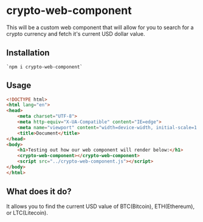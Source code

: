 # crypto-web-component
This will be a custom web component that will allow for you to search for a crypto currency and fetch it's current USD dollar value.

## Installation
    `npm i crypto-web-component`

## Usage

```html
<!DOCTYPE html>
<html lang="en">
<head>
    <meta charset="UTF-8">
    <meta http-equiv="X-UA-Compatible" content="IE=edge">
    <meta name="viewport" content="width=device-width, initial-scale=1.0">
    <title>Document</title>
</head>
<body>
    <h1>Testing out how our web component will render below:</h1>
    <crypto-web-component></crypto-web-component>
    <script src="../crypto-web-component.js"></script>
</body>
</html>
```

## What does it do?

It allows you to find the current USD value of BTC(Bitcoin), ETH(Ethereum), or LTC(Litecoin).
